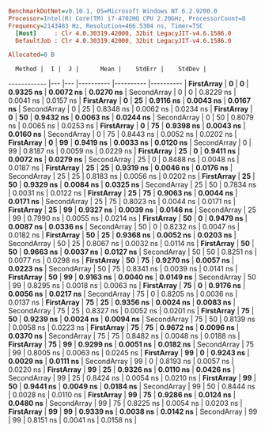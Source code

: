 ``` ini

BenchmarkDotNet=v0.10.1, OS=Microsoft Windows NT 6.2.9200.0
Processor=Intel(R) Core(TM) i7-4702HQ CPU 2.20GHz, ProcessorCount=8
Frequency=2143483 Hz, Resolution=466.5304 ns, Timer=TSC
  [Host]     : Clr 4.0.30319.42000, 32bit LegacyJIT-v4.6.1586.0
  DefaultJob : Clr 4.0.30319.42000, 32bit LegacyJIT-v4.6.1586.0

Allocated=0 B  

```
      Method |  I |  J |      Mean |    StdErr |    StdDev |
------------ |--- |--- |---------- |---------- |---------- |
  **FirstArray** |  **0** |  **0** | **0.9325 ns** | **0.0072 ns** | **0.0270 ns** |
 SecondArray |  0 |  0 | 0.8229 ns | 0.0041 ns | 0.0157 ns |
  **FirstArray** |  **0** | **25** | **0.9116 ns** | **0.0043 ns** | **0.0167 ns** |
 SecondArray |  0 | 25 | 0.8348 ns | 0.0062 ns | 0.0234 ns |
  **FirstArray** |  **0** | **50** | **0.9432 ns** | **0.0063 ns** | **0.0244 ns** |
 SecondArray |  0 | 50 | 0.8079 ns | 0.0065 ns | 0.0253 ns |
  **FirstArray** |  **0** | **75** | **0.9398 ns** | **0.0043 ns** | **0.0160 ns** |
 SecondArray |  0 | 75 | 0.8443 ns | 0.0052 ns | 0.0202 ns |
  **FirstArray** |  **0** | **99** | **0.9419 ns** | **0.0033 ns** | **0.0120 ns** |
 SecondArray |  0 | 99 | 0.8187 ns | 0.0059 ns | 0.0229 ns |
  **FirstArray** | **25** |  **0** | **0.9411 ns** | **0.0072 ns** | **0.0279 ns** |
 SecondArray | 25 |  0 | 0.8488 ns | 0.0048 ns | 0.0187 ns |
  **FirstArray** | **25** | **25** | **0.9319 ns** | **0.0046 ns** | **0.0176 ns** |
 SecondArray | 25 | 25 | 0.8183 ns | 0.0056 ns | 0.0202 ns |
  **FirstArray** | **25** | **50** | **0.9329 ns** | **0.0084 ns** | **0.0325 ns** |
 SecondArray | 25 | 50 | 0.7834 ns | 0.0031 ns | 0.0122 ns |
  **FirstArray** | **25** | **75** | **0.9063 ns** | **0.0044 ns** | **0.0171 ns** |
 SecondArray | 25 | 75 | 0.8023 ns | 0.0044 ns | 0.0171 ns |
  **FirstArray** | **25** | **99** | **0.9327 ns** | **0.0039 ns** | **0.0146 ns** |
 SecondArray | 25 | 99 | 0.7990 ns | 0.0055 ns | 0.0214 ns |
  **FirstArray** | **50** |  **0** | **0.9479 ns** | **0.0087 ns** | **0.0336 ns** |
 SecondArray | 50 |  0 | 0.8232 ns | 0.0047 ns | 0.0182 ns |
  **FirstArray** | **50** | **25** | **0.9368 ns** | **0.0052 ns** | **0.0203 ns** |
 SecondArray | 50 | 25 | 0.8067 ns | 0.0032 ns | 0.0114 ns |
  **FirstArray** | **50** | **50** | **0.9663 ns** | **0.0037 ns** | **0.0127 ns** |
 SecondArray | 50 | 50 | 0.8251 ns | 0.0077 ns | 0.0298 ns |
  **FirstArray** | **50** | **75** | **0.9270 ns** | **0.0057 ns** | **0.0223 ns** |
 SecondArray | 50 | 75 | 0.8341 ns | 0.0039 ns | 0.0141 ns |
  **FirstArray** | **50** | **99** | **0.9163 ns** | **0.0040 ns** | **0.0149 ns** |
 SecondArray | 50 | 99 | 0.8295 ns | 0.0018 ns | 0.0063 ns |
  **FirstArray** | **75** |  **0** | **0.9176 ns** | **0.0056 ns** | **0.0217 ns** |
 SecondArray | 75 |  0 | 0.8205 ns | 0.0036 ns | 0.0137 ns |
  **FirstArray** | **75** | **25** | **0.9356 ns** | **0.0024 ns** | **0.0083 ns** |
 SecondArray | 75 | 25 | 0.8327 ns | 0.0052 ns | 0.0201 ns |
  **FirstArray** | **75** | **50** | **0.9239 ns** | **0.0024 ns** | **0.0094 ns** |
 SecondArray | 75 | 50 | 0.8139 ns | 0.0058 ns | 0.0223 ns |
  **FirstArray** | **75** | **75** | **0.9672 ns** | **0.0096 ns** | **0.0370 ns** |
 SecondArray | 75 | 75 | 0.8482 ns | 0.0048 ns | 0.0188 ns |
  **FirstArray** | **75** | **99** | **0.9299 ns** | **0.0051 ns** | **0.0182 ns** |
 SecondArray | 75 | 99 | 0.8005 ns | 0.0063 ns | 0.0245 ns |
  **FirstArray** | **99** |  **0** | **0.9243 ns** | **0.0029 ns** | **0.0111 ns** |
 SecondArray | 99 |  0 | 0.8193 ns | 0.0057 ns | 0.0220 ns |
  **FirstArray** | **99** | **25** | **0.9326 ns** | **0.0110 ns** | **0.0426 ns** |
 SecondArray | 99 | 25 | 0.8424 ns | 0.0054 ns | 0.0210 ns |
  **FirstArray** | **99** | **50** | **0.9441 ns** | **0.0049 ns** | **0.0184 ns** |
 SecondArray | 99 | 50 | 0.8444 ns | 0.0028 ns | 0.0110 ns |
  **FirstArray** | **99** | **75** | **0.9286 ns** | **0.0124 ns** | **0.0480 ns** |
 SecondArray | 99 | 75 | 0.8225 ns | 0.0054 ns | 0.0203 ns |
  **FirstArray** | **99** | **99** | **0.9339 ns** | **0.0038 ns** | **0.0142 ns** |
 SecondArray | 99 | 99 | 0.8151 ns | 0.0041 ns | 0.0158 ns |
